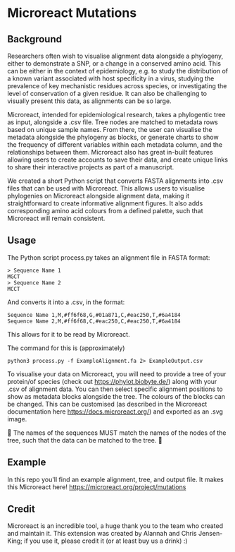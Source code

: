 # Microreact Mutations 
## Background
Researchers often wish to visualise alignment data alongside a phylogeny, either to demonstrate a SNP, or a change in a conserved amino acid. This can be either in the context of epidemiology, e.g. to study the distribution of a known variant associated with host specificity in a virus, studying the prevalence of key mechanistic residues across species, or investigating the level of conservation of a given residue. It can also be challenging to visually present this data, as alignments can be so large. 

Microreact, intended for epidemiological research, takes a phylogentic tree as input, alongside a .csv file. Tree nodes are matched to metadata rows based on unique sample names. From there, the user can visualise the metadata alongside the phylogeny as blocks, or generate charts to show the frequency of different variables within each metadata column, and the relationships between them. Microreact also has great in-built features allowing users to create accounts to save their data, and create unique links to share their interactive projects as part of a manuscript. 

We created a short Python script that converts FASTA alignments into .csv files that can be used with Microreact. This allows users to visualise phylogenies on Microreact alongside alignment data, making it straightforward to create informative alignment figures. It also adds corresponding amino acid colours from a defined palette, such that Microreact will remain consistent. 

## Usage
The Python script process.py takes an alignment file in FASTA format: 

```
> Sequence Name 1 
MGCT
> Sequence Name 2 
MCCT
```

And converts it into a .csv, in the format:

```
Sequence Name 1,M,#ff6f68,G,#01a871,C,#eac250,T,#6a4184
Sequence Name 2,M,#ff6f68,C,#eac250,C,#eac250,T,#6a4184
```

This allows for it to be read by Microreact. 

The command for this is (approximately)

`python3 process.py -f ExampleAlignment.fa 2> ExampleOutput.csv`

To visualise your data on Microreact, you will need to provide a tree of your protein/of species (check out https://phylot.biobyte.de/) along with your .csv of alignment data. You can then select specific alignment positions to show as metadata blocks alongside the tree. The colours of the blocks can be changed. This can be customised (as described in the Microreact documentation here https://docs.microreact.org/) and exported as an .svg image.

🚨 The names of the sequences MUST match the names of the nodes of the tree, such that the data can be matched to the tree. 🚨

## Example 
In this repo you'll find an example alignment, tree, and output file. It makes this Microreact here! https://microreact.org/project/mutations 

## Credit 
Microreact is an incredible tool, a huge thank you to the team who created and maintain it. This extension was created by Alannah and Chris Jensen-King; if you use it, please credit it (or at least buy us a drink) :) 
